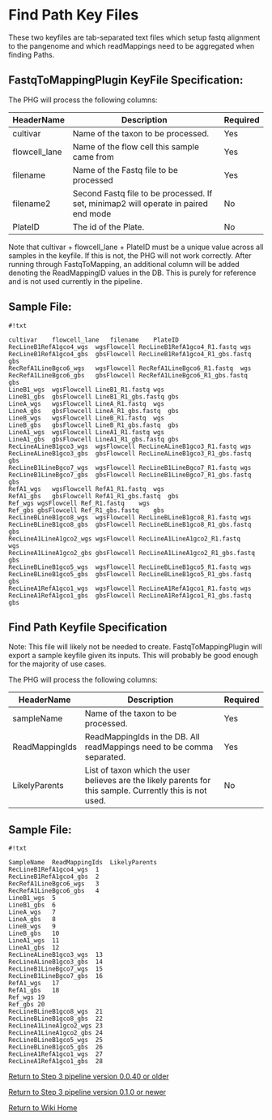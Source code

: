 # Find Path Key Files

These two keyfiles are tab-separated text files which setup fastq alignment to the pangenome and which readMappings need to be aggregated when finding Paths.


## FastqToMappingPlugin KeyFile Specification:

The PHG will process the following columns:

| HeaderName  | Description  | Required |
|---|---|---|
| cultivar | Name of the taxon to be processed. | Yes |
| flowcell_lane | Name of the flow cell this sample came from  | Yes |
| filename | Name of the Fastq file to be processed | Yes | 
| filename2 | Second Fastq file to be processed.  If set, minimap2 will operate in paired end mode  | No |
| PlateID | The id of the Plate. | No | 


Note that cultivar + flowcell_lane + PlateID must be a unique value across all samples in the keyfile.  If this is not, the PHG will not work correctly. After running through FastqToMapping, an additional column will be added denoting the ReadMappingID values in the DB.  This is purely for reference and is not used currently in the pipeline.

## Sample File:


```
#!txt

cultivar	flowcell_lane	filename	PlateID
RecLineB1RefA1gco4_wgs	wgsFlowcell	RecLineB1RefA1gco4_R1.fastq	wgs
RecLineB1RefA1gco4_gbs	gbsFlowcell	RecLineB1RefA1gco4_R1_gbs.fastq	gbs
RecRefA1LineBgco6_wgs	wgsFlowcell	RecRefA1LineBgco6_R1.fastq	wgs
RecRefA1LineBgco6_gbs	gbsFlowcell	RecRefA1LineBgco6_R1_gbs.fastq	gbs
LineB1_wgs	wgsFlowcell	LineB1_R1.fastq	wgs
LineB1_gbs	gbsFlowcell	LineB1_R1_gbs.fastq	gbs
LineA_wgs	wgsFlowcell	LineA_R1.fastq	wgs
LineA_gbs	gbsFlowcell	LineA_R1_gbs.fastq	gbs
LineB_wgs	wgsFlowcell	LineB_R1.fastq	wgs
LineB_gbs	gbsFlowcell	LineB_R1_gbs.fastq	gbs
LineA1_wgs	wgsFlowcell	LineA1_R1.fastq	wgs
LineA1_gbs	gbsFlowcell	LineA1_R1_gbs.fastq	gbs
RecLineALineB1gco3_wgs	wgsFlowcell	RecLineALineB1gco3_R1.fastq	wgs
RecLineALineB1gco3_gbs	gbsFlowcell	RecLineALineB1gco3_R1_gbs.fastq	gbs
RecLineB1LineBgco7_wgs	wgsFlowcell	RecLineB1LineBgco7_R1.fastq	wgs
RecLineB1LineBgco7_gbs	gbsFlowcell	RecLineB1LineBgco7_R1_gbs.fastq	gbs
RefA1_wgs	wgsFlowcell	RefA1_R1.fastq	wgs
RefA1_gbs	gbsFlowcell	RefA1_R1_gbs.fastq	gbs
Ref_wgs	wgsFlowcell	Ref_R1.fastq	wgs
Ref_gbs	gbsFlowcell	Ref_R1_gbs.fastq	gbs
RecLineBLineB1gco8_wgs	wgsFlowcell	RecLineBLineB1gco8_R1.fastq	wgs
RecLineBLineB1gco8_gbs	gbsFlowcell	RecLineBLineB1gco8_R1_gbs.fastq	gbs
RecLineA1LineA1gco2_wgs	wgsFlowcell	RecLineA1LineA1gco2_R1.fastq	wgs
RecLineA1LineA1gco2_gbs	gbsFlowcell	RecLineA1LineA1gco2_R1_gbs.fastq	gbs
RecLineBLineB1gco5_wgs	wgsFlowcell	RecLineBLineB1gco5_R1.fastq	wgs
RecLineBLineB1gco5_gbs	gbsFlowcell	RecLineBLineB1gco5_R1_gbs.fastq	gbs
RecLineA1RefA1gco1_wgs	wgsFlowcell	RecLineA1RefA1gco1_R1.fastq	wgs
RecLineA1RefA1gco1_gbs	gbsFlowcell	RecLineA1RefA1gco1_R1_gbs.fastq	gbs

```

## Find Path Keyfile Specification

Note: This file will likely not be needed to create.  FastqToMappingPlugin will export a sample keyfile given its inputs.  This will probably be good enough for the majority of use cases.

The PHG will process the following columns:

| HeaderName  | Description  | Required |
|---|---|---|
| sampleName | Name of the taxon to be processed. | Yes |
| ReadMappingIds | ReadMappingIds in the DB. All readMappings need to be comma separated. | Yes |
| LikelyParents | List of taxon which the user believes are the likely parents for this sample.  Currently this is not used. | No |


## Sample File:


```
#!txt

SampleName	ReadMappingIds	LikelyParents
RecLineB1RefA1gco4_wgs	1		
RecLineB1RefA1gco4_gbs	2		
RecRefA1LineBgco6_wgs	3		
RecRefA1LineBgco6_gbs	4		
LineB1_wgs	5		
LineB1_gbs	6		
LineA_wgs	7		
LineA_gbs	8		
LineB_wgs	9		
LineB_gbs	10		
LineA1_wgs	11		
LineA1_gbs	12		
RecLineALineB1gco3_wgs	13		
RecLineALineB1gco3_gbs	14		
RecLineB1LineBgco7_wgs	15		
RecLineB1LineBgco7_gbs	16		
RefA1_wgs	17		
RefA1_gbs	18		
Ref_wgs	19		
Ref_gbs	20		
RecLineBLineB1gco8_wgs	21		
RecLineBLineB1gco8_gbs	22		
RecLineA1LineA1gco2_wgs	23		
RecLineA1LineA1gco2_gbs	24		
RecLineBLineB1gco5_wgs	25		
RecLineBLineB1gco5_gbs	26		
RecLineA1RefA1gco1_wgs	27		
RecLineA1RefA1gco1_gbs	28		

```

[Return to Step 3 pipeline version 0.0.40 or older](ImputeWithPHG_step3_main.md)

[Return to Step 3 pipeline version 0.1.0 or newer](../Home_variantsInGVCFFiles.md)

[Return to Wiki Home](../Home.md)